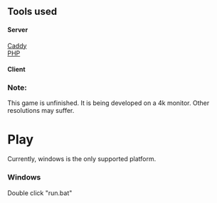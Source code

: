 ## Tools used
#### Server
[Caddy](https://github.com/caddyserver/caddy) <br>
[PHP](https://github.com/php/php-src) <br>

#### Client


### Note:
This game is unfinished. It is being developed on a 4k monitor. Other resolutions may suffer.

# Play
Currently, windows is the only supported platform.
### Windows
Double click "run.bat"

